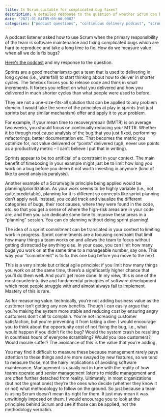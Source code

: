```yaml
---
title: Is Scrum suitable for complicated bug fixes?
description: A detailed response to the question of whether Scrum can help when the primary work is to fix  complicated bugs.
date: '2021-01-04T09:00:00.000Z'
categories: ["podcast questions", "continuous delivery podcast", "scrum", "timeboxing"]
---
```


A podcast listener asked how to use Scrum when the primary responsibility of the team is software maintenance and fixing complicated bugs which are hard to reproduce and take a long time to fix. How do we measure value when all we do is fix bugs?

[Here's the podcast](https://www.buzzsprout.com/883858/7300141) and my response to the question.

Sprints are a good mechanism to get a team that is used to delivering in long cycles (i.e., waterfall) to start thinking about how to deliver in shorter cycles. The timebox forces you to release code and think in small increments. It forces you reflect on what you delivered and how you delivered in much shorter cycles than what people were used to before.

They are not a one-size-fits-all solution that can be applied to any problem domain. I would take the some of the principles at play in sprints (not just sprints but any similar mechanism) offer and apply it to your problem.

For example, if your mean time to recovery/repair (MMTR) is on average two weeks, you should focus on continually reducing your MTTR. Whether it be through root cause analysis of the bug that you just fixed, performing refactorings, better documentation etc. That becomes the metric you optimize for, not value delivered or “points” delivered (ugh, never use points as a productivity metric – I can’t believe I put that in writing).

Sprints appear to be too artificial of a constraint in your context. The main benefit of timeboxing in your example might just be to limit how long you work on a bug before you deem it not worth investing in anymore (kind of like to avoid analysis paralysis).

Another example of a Scrum/agile principle being applied would be planning/prioritization. As your work seems to be highly variable (i.e., not quite predictable), planning for it is different so concepts like sprint planning don’t apply well. Instead, you could track and visualize the different categories of bugs, their root causes, where they were found in the code, etc. so that you get a sense of where the high-risk areas are in your code are, and then you can dedicate some time to improve these areas in a “planning” session. You can do planning without doing sprint planning!

The idea of a sprint commitment can be translated in your context to limiting work in progress. Sprint commitments are a focusing constraint that limit how many things a team works on and allows the team to focus without getting distracted by anything else. In your case, you can limit how many bugs you work on at the same time to a manageable number, say one. This way your “commitment” is to fix this one bug before you move to the next.

This is a very simple but critical agile principle: if you limit how many things you work on at the same time, there’s a significantly higher chance that you’ll do them well. And you’ll get more done. In my view, this is one of the most counterintuitive and fundamental principles of software development which most people struggle with and almost always fail to implement. Mastery of this is rare.

As for measuring value. technically, you’re not adding business value as the customer isn’t getting any new benefits. Though I can easily argue that you’re making the system more stable and reducing cost by ensuring angry customers don’t call to complain. You're not increasing customer satisfaction, but you're preventing it from taking a dive. I would encourage you to think about the opportunity cost of not fixing the bug, i.e., what would happen if you didn’t fix the bug? Would the system crash be resulting in countless hours of everyone scrambling? Would you lose customers? Would morale suffer? The avoidance of this is the value that you’re adding.

You may find it difficult to measure these because management rarely pays attention to these things and are more swayed by new features, so we tend to measure those, not the hairy implications of avoiding software maintenance. Management is usually not in tune with the reality of how teams operate and senior management listens to middle management and are often further detached from reality. Ultimately, in most organizations (but not the great ones) they’re the ones who decide (whether they know it or not) what methodology to follow on the ground. So just because a team is using Scrum doesn’t mean it’s right for them. It just may mean it was unwittingly imposed on them. I would encourage you to look at the principles behind Scrum and see if those can be applied, not the methodology verbatim.